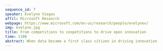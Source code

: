 ```yaml
---
sequence_id: 7
speaker: Evelyne Viegas
affil: Microsoft Research
webpage: https://www.microsoft.com/en-us/research/people/evelynev/
img: evelyne.jpg
title: From competitions to coopetitions to drive open innovation
time: 1100
abstract: When data became a first class citizen in driving innovation, several competition platforms emerged defining data-driven challenges as a way to bring solutions to global or business problems. In contrast, Codalab was designed to create a collaborative ecosystem for conducting computational Machine Learning research in an efficient, open and reproducible manner. The goals of CodaLab were threefold 1) reduce duplication of effort; 2) enable reproducibility of the experiment with comparable baselines; 3) encourage the community to work collaboratively to solve grand challenges. The community was further developed as part of the Challenges in Machine Learning (CiML) workshop series which brings the broader community of challenge organisers and participants together on a yearly basis at NeurIPS. CiML provides an opportunity to share best practices across platforms, define higher impact challenges for research, education or innovation while fostering diversity in the community of participants and organisers to address global and local challenges.
---
```

